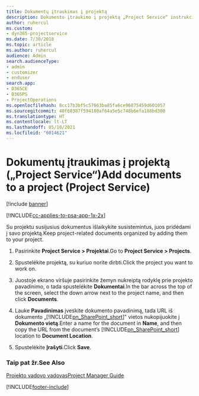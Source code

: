 ```yaml
---
title: Dokumentų įtraukimas į projektą
description: Dokumento įtraukimo į projektą „Project Service“ instrukcijos
author: ruhercul
ms.custom:
- dyn365-projectservice
ms.date: 7/30/2018
ms.topic: article
ms.author: ruhercul
audience: Admin
search.audienceType:
- admin
- customizer
- enduser
search.app:
- D365CE
- D365PS
- ProjectOperations
ms.openlocfilehash: 8cc17b3bf5c57663ba85fa6ce96875459d601057
ms.sourcegitcommit: 40f68387f594180af64a5e5c748b6efa188bd300
ms.translationtype: HT
ms.contentlocale: lt-LT
ms.lasthandoff: 05/10/2021
ms.locfileid: "6014621"
---
```

# <a name="add-documents-to-a-project-project-service"></a><span data-ttu-id="64769-103">Dokumentų įtraukimas į projektą („Project Service“)</span><span class="sxs-lookup"><span data-stu-id="64769-103">Add documents to a project (Project Service)</span></span>

[!include [banner](../includes/psa-now-project-operations.md)]

[!INCLUDE[cc-applies-to-psa-app-1x-2x](../includes/cc-applies-to-psa-app-1x-2x.md)]

<span data-ttu-id="64769-104">Su projektu susijusius dokumentus išlaikykite susistemintus, juos pridėdami į savo projektą.</span><span class="sxs-lookup"><span data-stu-id="64769-104">Keep project-related documents organized by adding them to your project.</span></span>  
  
1. <span data-ttu-id="64769-105">Pasirinkite **Project Service > Projektai**.</span><span class="sxs-lookup"><span data-stu-id="64769-105">Go to **Project Service > Projects**.</span></span>  
  
2. <span data-ttu-id="64769-106">Spustelėkite projektą, su kuriuo norite dirbti.</span><span class="sxs-lookup"><span data-stu-id="64769-106">Click the project you want to work on.</span></span>  
  
3. <span data-ttu-id="64769-107">Juostoje ekrano viršuje pasirinkite žemyn nukreiptą rodyklę prie projekto pavadinimo, o tada spustelėkite **Dokumentai**.</span><span class="sxs-lookup"><span data-stu-id="64769-107">In the bar across the top of the screen, select the down arrow next to the project name, and then click **Documents**.</span></span>  
  
4. <span data-ttu-id="64769-108">Lauke **Pavadinimas** įveskite dokumento pavadinimą, tada URL iš dokumento „[!INCLUDE[pn_SharePoint_short](../includes/pn-sharepoint-short.md)]‟ vietos nukopijuokite į **Dokumento vietą**.</span><span class="sxs-lookup"><span data-stu-id="64769-108">Enter a name for the document in **Name**,  and then copy the URL from the document’s [!INCLUDE[pn_SharePoint_short](../includes/pn-sharepoint-short.md)] location to **Document Location**.</span></span>  
  
5. <span data-ttu-id="64769-109">Spustelėkite **Įrašyti**.</span><span class="sxs-lookup"><span data-stu-id="64769-109">Click **Save**.</span></span>  
  
### <a name="see-also"></a><span data-ttu-id="64769-110">Taip pat žr.</span><span class="sxs-lookup"><span data-stu-id="64769-110">See Also</span></span>  
 [<span data-ttu-id="64769-111">Projekto vadovo vadovas</span><span class="sxs-lookup"><span data-stu-id="64769-111">Project Manager Guide</span></span>](../psa/project-manager-guide.md)


[!INCLUDE[footer-include](../includes/footer-banner.md)]